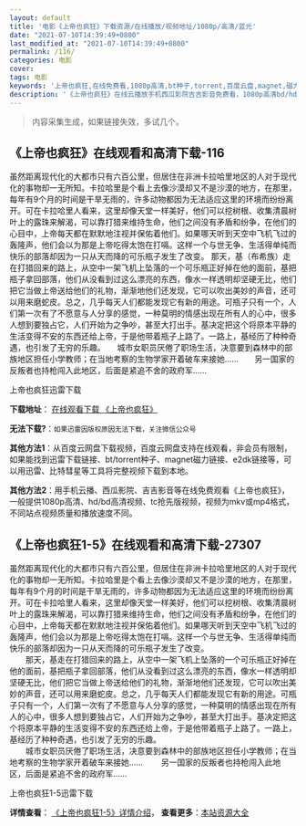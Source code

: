 ```yaml
---
layout: default
title: '电影《上帝也疯狂》下载资源/在线播放/视频地址/1080p/高清/蓝光'
date: "2021-07-10T14:39:49+0800"
last_modified_at: "2021-07-10T14:39:49+0800"
permalink: /116/
categories: 电影
cover:
tags: 电影
keywords: '上帝也疯狂,在线免费看,1080p高清,bt种子,torrent,百度云盘,magnet,磁力链,迅雷下载资源'
description: '《上帝也疯狂》在线云播放手机西瓜影院吉吉影音免费看，1080p高清bd/hd未删减完整版和tc抢先枪版，mkv/mp4格式，附带bt/torrent种子、magnet/磁力链、百度云盘、网盘资源迅雷下载链接'
---
```


>内容采集生成，如果链接失效，多试几个。


## 《上帝也疯狂》在线观看和高清下载-116

虽然距离现代化的大都市只有六百公里，但居住在非洲卡拉哈里地区的人对于现代化的事物却一无所知。卡拉哈里是个看上去像沙漠却又不是沙漠的地方，在那里，每年有9个月的时间是干旱无雨的，许多动物都因为无法适应这里的环境而纷纷离开。可在卡拉哈里人看来，这里却像天堂一样美好，他们可以挖树根、收集清晨树叶上的露珠来解渴，可以靠打猎来维持生命，他们之间没有矛盾和纷争，在他们的心目中，上帝每天都在默默地注视并保佑着他们。如果哪天听到天空中飞机飞过的轰隆声，他们会以为那是上帝吃得太饱在打嗝。这样一个与世无争、生活得单纯而快乐的部落却因为一只从天而降的可乐瓶子发生了改变。   那天，基（布希族）走在打猎回来的路上，从空中一架飞机上坠落的一个可乐瓶正好掉在他的面前，基把瓶子拿回部落，他们从没看到过这么漂亮的东西，像水一样透明却坚硬无比，他们把它当做上帝送给他们的礼物，渐渐地他们还发现，它可以吹出美妙的声音，还可以用来磨蛇皮。总之，几乎每天人们都能发现它有新的用途。可瓶子只有一个，人们第一次有了不愿意与人分享的感觉，一种莫明的情感出现在所有人的心中，很多人想到要独占它，人们开始为之争吵，甚至大打出手。基决定把这个将原本平静的生活变得不安的东西还给上帝，于是他带着瓶子上路了。一路上，基经历了种种奇遇，也引发了无穷的乐趣。　　城市女职员厌倦了职场生活，决意要到森林中的部族地区担任小学教师；在当地考察的生物学家开着破车来接她……　　另一国家的反叛者也持枪闯入此地区，后面是紧追不舍的政府军……


上帝也疯狂迅雷下载

**下载地址**： [在线观看下载 《上帝也疯狂》](https://www.993dy.com//vod-detail-id-30774.html) 


**无法下载?**：`如果迅雷因版权原因无法下载，关注微信公众号 `

**其他方法1**：从百度云网盘下载视频，百度云网盘支持在线观看，非会员有限制，如果能找到迅雷下载链接、bt/torrent种子、magnet磁力链接、e2dk链接等，可以用迅雷、比特彗星等工具将完整视频下载到本地。

**其他方法2**：用手机云播、西瓜影院、吉吉影音等在线免费观看《上帝也疯狂》，一般提供1080p高清、hd/bd高清视频、tc抢先版视频，视频为mkv或mp4格式，不同站点视频质量和播放速度不同。


## 《上帝也疯狂1-5》在线观看和高清下载-27307

虽然距离现代化的大都市只有六百公里，但居住在非洲卡拉哈里地区的人对于现代化的事物却一无所知。卡拉哈里是个看上去像沙漠却又不是沙漠的地方，在那里，每年有9个月的时间是干旱无雨的，许多动物都因为无法适应这里的环境而纷纷离开。可在卡拉哈里人看来，这里却像天堂一样美好，他们可以挖树根、收集清晨树叶上的露珠来解渴，可以靠打猎来维持生命，他们之间没有矛盾和纷争，在他们的心目中，上帝每天都在默默地注视并保佑着他们。如果哪天听到天空中飞机飞过的轰隆声，他们会以为那是上帝吃得太饱在打嗝。这样一个与世无争、生活得单纯而快乐的部落却因为一只从天而降的可乐瓶子发生了改变。<br />　　那天，基走在打猎回来的路上，从空中一架飞机上坠落的一个可乐瓶正好掉在他的面前，基把瓶子拿回部落，他们从没看到过这么漂亮的东西，像水一样透明却坚硬无比，他们把它当做上帝送给他们的礼物，渐渐地他们还发现，它可以吹出美妙的声音，还可以用来磨蛇皮。总之，几乎每天人们都能发现它有新的用途。可瓶子只有一个，人们第一次有了不愿意与人分享的感觉，一种莫明的情感出现在所有人的心中，很多人想到要独占它，人们开始为之争吵，甚至大打出手。基决定把这个将原本平静的生活变得不安的东西还给上帝，于是他带着瓶子上路了。一路上，基经历了种种奇遇，也引发了无穷的乐趣。<br />　　城市女职员厌倦了职场生活，决意要到森林中的部族地区担任小学教师；在当地考察的生物学家开着破车来接她&hellip;… 　　另一国家的反叛者也持枪闯入此地区，后面是紧追不舍的政府军&hellip;…


上帝也疯狂1-5迅雷下载

**详情查看**： [《上帝也疯狂1-5》详情介绍](/movie/27307/)， **查看更多**：[本站资源大全](/movie/t/all/)

